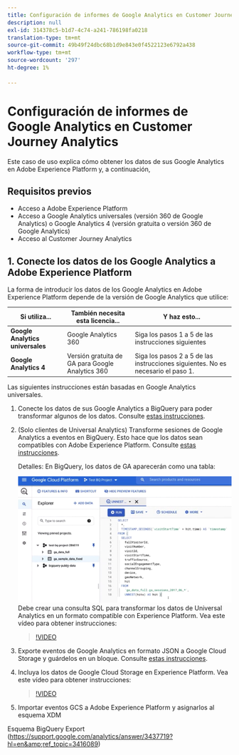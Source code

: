 ```yaml
---
title: Configuración de informes de Google Analytics en Customer Journey Analytics
description: null
exl-id: 314378c5-b1d7-4c74-a241-786198fa0218
translation-type: tm+mt
source-git-commit: 49b49f24dbc68b1d9e843e0f4522123e6792a438
workflow-type: tm+mt
source-wordcount: '297'
ht-degree: 1%

---
```


# Configuración de informes de Google Analytics en Customer Journey Analytics

Este caso de uso explica cómo obtener los datos de sus Google Analytics en Adobe Experience Platform y, a continuación,

## Requisitos previos

* Acceso a Adobe Experience Platform
* Acceso a Google Analytics universales (versión 360 de Google Analytics) o Google Analytics 4 (versión gratuita o versión 360 de Google Analytics)
* Acceso al Customer Journey Analytics

## 1. Conecte los datos de los Google Analytics a Adobe Experience Platform

La forma de introducir los datos de los Google Analytics en Adobe Experience Platform depende de la versión de Google Analytics que utilice:

| Si utiliza... | También necesita esta licencia... | Y haz esto... |
| --- | --- | --- |
| **Google Analytics universales** | Google Analytics 360 | Siga los pasos 1 a 5 de las instrucciones siguientes |
| **Google Analytics 4** | Versión gratuita de GA para Google Analytics 360 | Siga los pasos 2 a 5 de las instrucciones siguientes. No es necesario el paso 1. |

Las siguientes instrucciones están basadas en Google Analytics universales.

1. Conecte los datos de sus Google Analytics a BigQuery para poder transformar algunos de los datos.
Consulte [estas instrucciones](https://support.google.com/analytics/answer/3416092?hl=en).

1. (Solo clientes de Universal Analytics) Transforme sesiones de Google Analytics a eventos en BigQuery.
Esto hace que los datos sean compatibles con Adobe Experience Platform. Consulte [estas instrucciones](https://support.google.com/analytics/answer/3437618?hl=en).

   Detalles: En BigQuery, los datos de GA aparecerán como una tabla:

   ![](assets/ga-bigquery.png)
Debe crear una consulta SQL para transformar los datos de Universal Analytics en un formato compatible con Experience Platform. Vea este vídeo para obtener instrucciones:

   >[!VIDEO](https://video.tv.adobe.com/v/332634)

1. Exporte eventos de Google Analytics en formato JSON a Google Cloud Storage y guárdelos en un bloque.
Consulte [estas instrucciones](https://support.google.com/analytics/answer/3437719?hl=en&amp;ref_topic=3416089).

1. Incluya los datos de Google Cloud Storage en Experience Platform.
Vea este vídeo para obtener instrucciones:

   >[!VIDEO](https://video.tv.adobe.com/v/332641)

1. Importar eventos GCS a Adobe Experience Platform y asignarlos al esquema XDM

Esquema BigQuery Export (https://support.google.com/analytics/answer/3437719?hl=en&amp;ref_topic=3416089)
